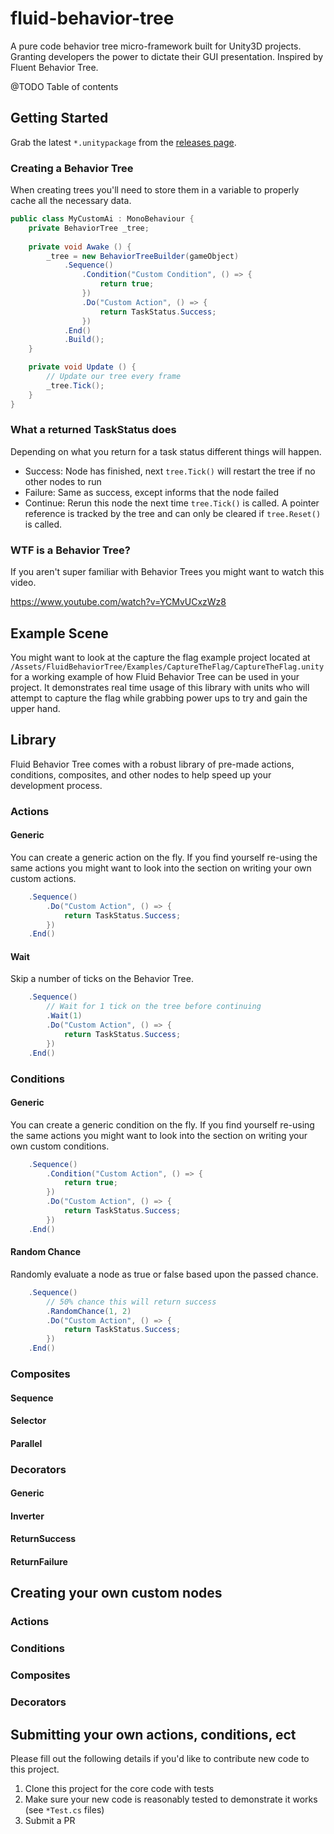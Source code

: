 # fluid-behavior-tree

A pure code behavior tree micro-framework built for Unity3D projects. 
Granting developers the power to dictate their GUI presentation.
Inspired by Fluent Behavior Tree.

@TODO Table of contents

## Getting Started

Grab the latest `*.unitypackage` from the [releases page](https://github.com/ashblue/fluid-behavior-tree/releases).

### Creating a Behavior Tree

When creating trees you'll need to store them in a variable to properly cache all the necessary data.

```C#
public class MyCustomAi : MonoBehaviour {
    private BehaviorTree _tree;
    
    private void Awake () {
        _tree = new BehaviorTreeBuilder(gameObject)
            .Sequence()
                .Condition("Custom Condition", () => {
                    return true;
                })
                .Do("Custom Action", () => {
                    return TaskStatus.Success;
                })
            .End()
            .Build();
    }

    private void Update () {
        // Update our tree every frame
        _tree.Tick();
    }
}
```

### What a returned TaskStatus does

Depending on what you return for a task status different things will happen.

* Success: Node has finished, next `tree.Tick()` will restart the tree if no other nodes to run
* Failure: Same as success, except informs that the node failed
* Continue: Rerun this node the next time `tree.Tick()` is called. A pointer reference is tracked by the tree and can only be cleared if `tree.Reset()` is called.

### WTF is a Behavior Tree?

If you aren't super familiar with Behavior Trees you might want to watch this video.

https://www.youtube.com/watch?v=YCMvUCxzWz8

## Example Scene

You might want to look at the capture the flag example project located at `/Assets/FluidBehaviorTree/Examples/CaptureTheFlag/CaptureTheFlag.unity` 
for a working example of how Fluid Behavior Tree can be used in your project. It demonstrates real time usage of this library
with units who will attempt to capture the flag while grabbing power ups to try and gain the upper hand.

## Library

Fluid Behavior Tree comes with a robust library of pre-made actions, conditions, composites, and other nodes
to help speed up your development process.

### Actions

#### Generic

You can create a generic action on the fly. If you find yourself re-using the same actions you might want to
look into the section on writing your own custom actions.

```C#
    .Sequence()
        .Do("Custom Action", () => {
            return TaskStatus.Success;
        })
    .End()
```

#### Wait

Skip a number of ticks on the Behavior Tree.

```C#
    .Sequence()
        // Wait for 1 tick on the tree before continuing
        .Wait(1)
        .Do("Custom Action", () => {
            return TaskStatus.Success;
        })
    .End()
```

### Conditions

#### Generic

You can create a generic condition on the fly. If you find yourself re-using the same actions you might want to
look into the section on writing your own custom conditions.

```C#
    .Sequence()
        .Condition("Custom Action", () => {
            return true;
        })
        .Do("Custom Action", () => {
            return TaskStatus.Success;
        })
    .End()
```

#### Random Chance

Randomly evaluate a node as true or false based upon the passed chance.

```C#
    .Sequence()
        // 50% chance this will return success
        .RandomChance(1, 2)
        .Do("Custom Action", () => {
            return TaskStatus.Success;
        })
    .End()
```

### Composites

#### Sequence

#### Selector

#### Parallel

### Decorators

#### Generic

#### Inverter

#### ReturnSuccess

#### ReturnFailure

## Creating your own custom nodes

### Actions

### Conditions

### Composites

### Decorators

## Submitting your own actions, conditions, ect

Please fill out the following details if you'd like to contribute new code to this project.

1. Clone this project for the core code with tests
2. Make sure your new code is reasonably tested to demonstrate it works (see `*Test.cs` files)
3. Submit a PR
